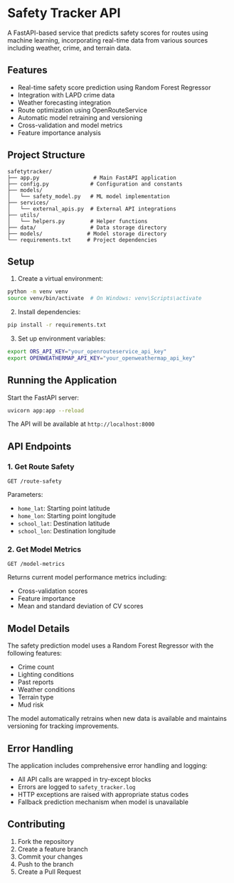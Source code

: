 # Safety Tracker API

A FastAPI-based service that predicts safety scores for routes using machine learning, incorporating real-time data from various sources including weather, crime, and terrain data.

## Features

- Real-time safety score prediction using Random Forest Regressor
- Integration with LAPD crime data
- Weather forecasting integration
- Route optimization using OpenRouteService
- Automatic model retraining and versioning
- Cross-validation and model metrics
- Feature importance analysis

## Project Structure

```
safetytracker/
├── app.py                 # Main FastAPI application
├── config.py             # Configuration and constants
├── models/
│   └── safety_model.py   # ML model implementation
├── services/
│   └── external_apis.py  # External API integrations
├── utils/
│   └── helpers.py        # Helper functions
├── data/                 # Data storage directory
├── models/              # Model storage directory
└── requirements.txt     # Project dependencies
```

## Setup

1. Create a virtual environment:
```bash
python -m venv venv
source venv/bin/activate  # On Windows: venv\Scripts\activate
```

2. Install dependencies:
```bash
pip install -r requirements.txt
```

3. Set up environment variables:
```bash
export ORS_API_KEY="your_openrouteservice_api_key"
export OPENWEATHERMAP_API_KEY="your_openweathermap_api_key"
```

## Running the Application

Start the FastAPI server:
```bash
uvicorn app:app --reload
```

The API will be available at `http://localhost:8000`

## API Endpoints

### 1. Get Route Safety
```
GET /route-safety
```
Parameters:
- `home_lat`: Starting point latitude
- `home_lon`: Starting point longitude
- `school_lat`: Destination latitude
- `school_lon`: Destination longitude

### 2. Get Model Metrics
```
GET /model-metrics
```
Returns current model performance metrics including:
- Cross-validation scores
- Feature importance
- Mean and standard deviation of CV scores

## Model Details

The safety prediction model uses a Random Forest Regressor with the following features:
- Crime count
- Lighting conditions
- Past reports
- Weather conditions
- Terrain type
- Mud risk

The model automatically retrains when new data is available and maintains versioning for tracking improvements.

## Error Handling

The application includes comprehensive error handling and logging:
- All API calls are wrapped in try-except blocks
- Errors are logged to `safety_tracker.log`
- HTTP exceptions are raised with appropriate status codes
- Fallback prediction mechanism when model is unavailable

## Contributing

1. Fork the repository
2. Create a feature branch
3. Commit your changes
4. Push to the branch
5. Create a Pull Request 
